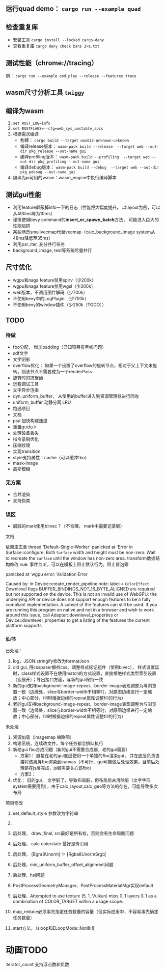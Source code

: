 ## 运行quad demo： `cargo run --example quad`

## 检查重复库 
* 安装工具 `cargo install --locked cargo-deny`
* 查看重复库 `cargo deny check bans 2>a.txt`

## 测试性能（chrome://tracing）
例： `cargo run --example cmd_play --release --features trace`

## wasm尺寸分析工具 `twiggy`


## 

## 编译为wasm

1. `set RUST_LOG=info`
2. `set RUSTFLAGS=--cfg=web_sys_unstable_apis`
3. 根据需求编译
    + 构建： `cargo build --target wasm32-unknown-unknown`
    + 编译release版本： `wasm-pack build --release  --target web --out-dir pkg_release --out-name gui`
	+ 编译profiling版本： `wasm-pack build --profiling  --target web --out-dir pkg_profiling --out-name gui`
	+ 编译debug版本： `wasm-pack build --debug  --target web --out-dir pkg_pdebug --out-name gui`
4. 编译为pi可用的wasm：wasm_engine中执行编译脚本



## 测试gui性能 
+ 利用feature屏蔽掉info一下的日志（性能将大幅度提升， 以layout为例，可以从400ms降为10ms）
+ 谨慎使用bevy command的**insert_or_spawn_batch**方法， 可能进入巨大的性能陷阱
+ 某些场景smallvecmap代替vecmap（calc_background_image system从48ms降低至35ms）
+ 利用par_iter, 充分并行任务
+ background_image, text等系统尽量并行

## 尺寸优化
+ wgpu和naga feature禁用spirv（少200k）
+ wgpu和naga feature禁用wgsl（少200k）
+ web版本，不调用图片解码（少700k）
+ 不使用bevy中的LogPlugin （少700k）
+ 不使用bevy的window插件（少250k（TODO））



## TODO
### 待做
+ fbo分配， 增加padding（已知项目有黑线问题）
+ sdf文字
+ 文字阴影
+ overflow优化： 如果一个设置了overflow的旋转节点，相对于父上下文未旋转，则该节点不需要成为一个renderPass
+ 旋转时的抗锯齿
+ 远程调试工具
+ 文字异步渲染
+ dyn_uniform_buffer， 未使用的buffer进入到资源管理器进行回收
+ uniform_buffer 动静分离 LRU
+ 跑通项目
+ 文档
+ psd 加快构建速度
+ 重置gui大小
+ 处理设备丢失
+ 指令录制优化
+ 压缩纹理
+ 实现transition
+ style支持属性：cache（可以缓冲fbo）
+ mask-image
+ 高斯模糊


### 无方案
+ 合并渲染
+ 支持伪类

### 误区
+ 层脏的mark使用bitvec？（不合理， mark中需要记录层）


文档

依赖库去重
thread 'Default-Single-Worker' panicked at 'Error in Surface::configure: Both `Surface` width and height must be non-zero. Wait to recreate the `Surface` until the window has non-zero area.
transform数据结构修改
vue: 事件监听，可以在模板上阻止默认行为，阻止冒泡等


panicked at 'wgpu error: Validation Error

Caused by:
    In Device::create_render_pipeline
      note: label = `ColorEffect`
    Downlevel flags BUFFER_BINDINGS_NOT_16_BYTE_ALIGNED are required but not supported on the device.
This is not an invalid use of WebGPU: the underlying API or device does not support enough features to be a fully compliant implementation. A subset of the features can still be used. If you are running this program on native and not in a browser and wish to work around this issue, call Adapter::downlevel_properties or Device::downlevel_properties to get a listing of the features the current platform supports


### 仙书

已处理：
1. log，JSON.stringify修改为formatJson
2. old gui, 用csspaser解析css、调整样式标记组件（使用bivec）， 样式设置延时，class样式设置不在使用match的方式设置，直接根绝样式类型索引设置（宏展开）；导出接口方面，与新的gui保持一致
3. 新的gui支持background-image-repeat、border-image表现调整为与浏览器一致（边缘处，slice与border-width不相等时，对原图边缘进行一定缩放；中心部分，fill时根据边缘的repeat属性调整fill的行为）
4. 老的gui支持background-image-repeat、border-image表现调整为与浏览器一致（边缘处，slice与border-width不相等时，对原图边缘进行一定缩放；中心部分，fill时根据边缘的repeat属性调整fill的行为）



未处理
1. 资源加载（imagemap 缩略图）
2. 构建系统，连续改文件，每个任务都会排队执行
3. 新老gui fbo合成问题（新的gui不需要合成器，老的gui需要） 
	+ 方案1： 直接在老的gui底层使用一个单独的fbo渲染gui， 并在底层负责直接将该离屏fbo渲染到canvas（不可行，gui可能做后处理效果，目前后处理是在js层完成，js层需要关心该fbo）
	+ 方案2： 
4. 优化： 旧的gui， 文字脏了，导致布局脏，但布局后未清除脏（文字字形system需要用到），由于calc_layout,calc_geo等方法的存在，可能导致多次布局

项目修改
1. set_default_style 参数改为字符串
2. 



3. 后处理， draw_final, src最好是所有权，否则会有生命周期问题
4. 后处理， calc colorstate 最好是传引用
5. 后处理， [Bgra8Unorm] != [Rgba8UnormSrgb]
6. 后处理，min_uniform_buffer_offset_alignment问题
7.  后处理，hsi问题
8.  PostProcessGeometryManager、PostProcessMaterialMgr实现default
9.  后处理，Attempted to use texture (5, 1, Vulkan) mips 0..1 layers 0..1 as a combination of COLOR_TARGET within a usage scope.
10. map_reduce必须事先指定任务数量的容量（但实际应用中，不容易事先确定任务数量）


11. start方法， isloop和ELoopMode::Not重复


# 动画TODO
iterator_count 支持浮点数和负数

